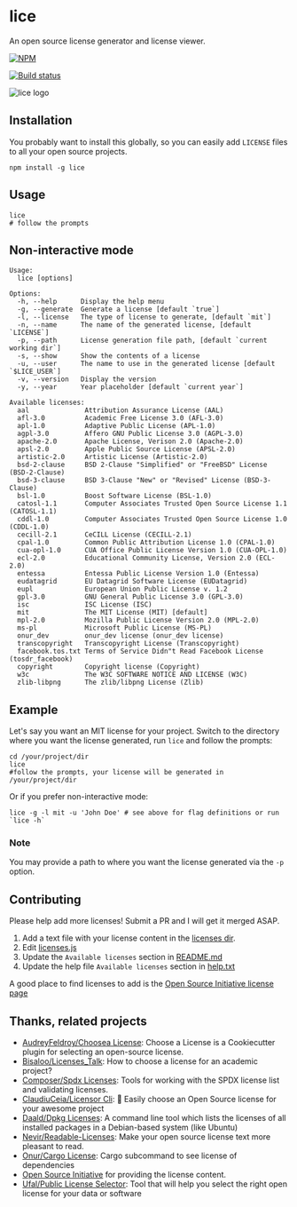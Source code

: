 # lice

An open source license generator and license viewer.

[![NPM](https://nodei.co/npm/lice.png)](https://nodei.co/npm/lice/)

[![Build status](https://travis-ci.org/superkhau/lice.svg?branch=master)](https://travis-ci.org/superkhau/lice)

![lice logo](/data/lice.png)

## Installation
You probably want to install this globally, so you can easily add `LICENSE`
files to all your open source projects.

```
npm install -g lice
```

## Usage
```
lice
# follow the prompts
```

## Non-interactive mode

```
Usage:
  lice [options]

Options:
  -h, --help      Display the help menu
  -g, --generate  Generate a license [default `true`]
  -l, --license   The type of license to generate, [default `mit`]
  -n, --name      The name of the generated license, [default `LICENSE`]
  -p, --path      License generation file path, [default `current working dir`]
  -s, --show      Show the contents of a license
  -u, --user      The name to use in the generated license [default `$LICE_USER`]
  -v, --version   Display the version
  -y, --year      Year placeholder [default `current year`]

Available licenses:
  aal              Attribution Assurance License (AAL)
  afl-3.0          Academic Free License 3.0 (AFL-3.0)
  apl-1.0          Adaptive Public License (APL-1.0)
  agpl-3.0         Affero GNU Public License 3.0 (AGPL-3.0)
  apache-2.0       Apache License, Verison 2.0 (Apache-2.0)
  apsl-2.0         Apple Public Source License (APSL-2.0)
  artistic-2.0     Artistic License (Artistic-2.0)
  bsd-2-clause     BSD 2-Clause "Simplified" or "FreeBSD" License (BSD-2-Clause)
  bsd-3-clause     BSD 3-Clause "New" or "Revised" License (BSD-3-Clause)
  bsl-1.0          Boost Software License (BSL-1.0)
  catosl-1.1       Computer Associates Trusted Open Source License 1.1 (CATOSL-1.1)
  cddl-1.0         Computer Associates Trusted Open Source License 1.0 (CDDL-1.0)
  cecill-2.1       CeCILL License (CECILL-2.1)
  cpal-1.0         Common Public Attribution License 1.0 (CPAL-1.0)
  cua-opl-1.0      CUA Office Public License Version 1.0 (CUA-OPL-1.0)
  ecl-2.0          Educational Community License, Version 2.0 (ECL-2.0)
  entessa          Entessa Public License Version 1.0 (Entessa)
  eudatagrid       EU Datagrid Software License (EUDatagrid)
  eupl             European Union Public License v. 1.2
  gpl-3.0          GNU General Public License 3.0 (GPL-3.0)
  isc              ISC License (ISC)
  mit              The MIT License (MIT) [default]
  mpl-2.0          Mozilla Public License Version 2.0 (MPL-2.0)
  ms-pl            Microsoft Public License (MS-PL)
  onur_dev         onur_dev license (onur_dev license)
  transcopyright   Transcopyright License (Transcopyright)
  facebook.tos.txt Terms of Service Didn"t Read Facebook License (tosdr_facebook)
  copyright        Copyright license (Copyright)
  w3c              The W3C SOFTWARE NOTICE AND LICENSE (W3C)
  zlib-libpng      The zlib/libpng License (Zlib)
```

## Example
Let's say you want an MIT license for your project. Switch to the directory
where you want the license generated, run `lice` and follow the prompts:

```
cd /your/project/dir
lice
#follow the prompts, your license will be generated in /your/project/dir
```

Or if you prefer non-interactive mode:

```
lice -g -l mit -u 'John Doe' # see above for flag definitions or run `lice -h`
```

### Note
You may provide a path to where you want the license generated via the `-p`
option.

## Contributing
Please help add more licenses! Submit a PR and I will get it merged ASAP.

1. Add a text file with your license content in the [licenses dir](/licenses).
2. Edit [licenses.js](/lib/licenses.js)
3. Update the `Available licenses` section in [README.md](/README.md)
4. Update the help file `Available licenses` section in [help.txt](/data/help.txt)

A good place to find licenses to add is the
[Open Source Initiative license page](http://opensource.org/licenses/alphabetical)

## Thanks, related projects
- [AudreyFeldroy/Choosea License](https://github.com/audreyfeldroy/choosealicense): Choose a License is a Cookiecutter plugin for selecting an open-source license.
- [Bisaloo/Licenses_Talk](https://github.com/Bisaloo/licenses_talk): How to choose a license for an academic project?
- [Composer/Spdx Licenses](https://github.com/composer/spdx-licenses): Tools for working with the SPDX license list and validating licenses.
- [ClaudiuCeia/Licensor Cli](https://github.com/ClaudiuCeia/licensor-cli): 📜 Easily choose an Open Source license for your awesome project
- [Daald/Dpkg Licenses](https://github.com/daald/dpkg-licenses): A command line tool which lists the licenses of all installed packages in a Debian-based system (like Ubuntu)
- [Nevir/Readable-Licenses](https://github.com/nevir/readable-licenses): Make your open source license text more pleasant to read.
- [Onur/Cargo License](https://github.com/onur/cargo-license): Cargo subcommand to see license of dependencies
- [Open Source Initiative](http://opensource.org/) for providing the license content.
- [Ufal/Public License Selector](https://github.com/ufal/public-license-selector): Tool that will help you select the right open license for your data or software
